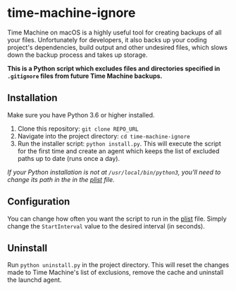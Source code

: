 # time-machine-ignore

Time Machine on macOS is a highly useful tool for creating backups of all your files. Unfortunately for developers, it also backs up your coding project's dependencies, build output and other undesired files, which slows down the backup process and takes up storage.

**This is a Python script which excludes files and directories specified in `.gitignore` files from future Time Machine backups.**

## Installation

Make sure you have Python 3.6 or higher installed.

1. Clone this repository: `git clone REPO_URL`
2. Navigate into the project directory: `cd time-machine-ignore`
3. Run the installer script: `python install.py`. This will execute the script for the first time and create an agent which keeps the list of excluded paths up to date (runs once a day).

_If your Python installation is not at `/usr/local/bin/python3`, you'll need to change its path in the in the [plist](com.samuelmeuli.time-machine-ignore.plist) file._

## Configuration

You can change how often you want the script to run in the [plist](com.samuelmeuli.time-machine-ignore.plist) file. Simply change the `StartInterval` value to the desired interval (in seconds).

## Uninstall

Run `python uninstall.py` in the project directory. This will reset the changes made to Time Machine's list of exclusions, remove the cache and uninstall the launchd agent.
